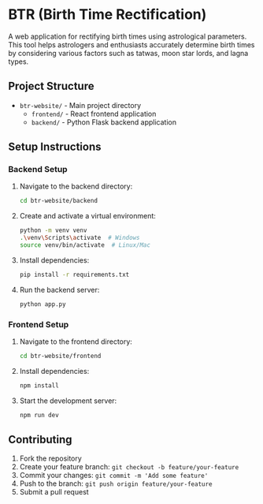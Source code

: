 # BTR (Birth Time Rectification)

A web application for rectifying birth times using astrological parameters. This tool helps astrologers and enthusiasts accurately determine birth times by considering various factors such as tatwas, moon star lords, and lagna types.

## Project Structure

- `btr-website/` - Main project directory
  - `frontend/` - React frontend application
  - `backend/` - Python Flask backend application

## Setup Instructions

### Backend Setup

1. Navigate to the backend directory:
   ```bash
   cd btr-website/backend
   ```

2. Create and activate a virtual environment:
   ```bash
   python -m venv venv
   .\venv\Scripts\activate  # Windows
   source venv/bin/activate  # Linux/Mac
   ```

3. Install dependencies:
   ```bash
   pip install -r requirements.txt
   ```

4. Run the backend server:
   ```bash
   python app.py
   ```

### Frontend Setup

1. Navigate to the frontend directory:
   ```bash
   cd btr-website/frontend
   ```

2. Install dependencies:
   ```bash
   npm install
   ```

3. Start the development server:
   ```bash
   npm run dev
   ```

## Contributing

1. Fork the repository
2. Create your feature branch: `git checkout -b feature/your-feature`
3. Commit your changes: `git commit -m 'Add some feature'`
4. Push to the branch: `git push origin feature/your-feature`
5. Submit a pull request
